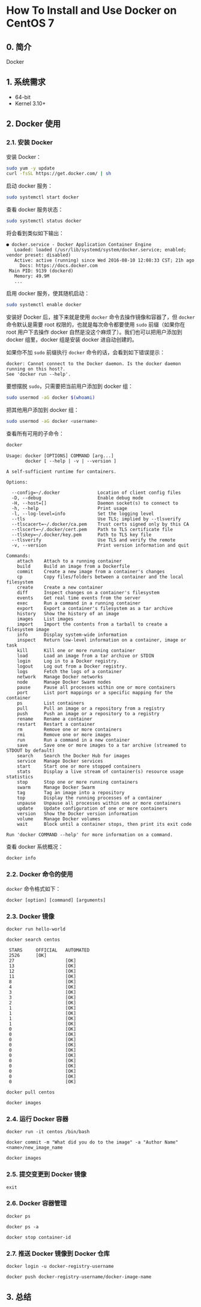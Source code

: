 # How To Install and Use Docker on CentOS 7

## 0. 简介

Docker


## 1. 系统需求

- 64-bit
- Kernel 3.10+

## 2. Docker 使用

### 2.1. 安装 Docker

安装 Docker：

```sh
sudo yum -y update
curl -fsSL https://get.docker.com/ | sh
```

启动 docker 服务：
```sh
sudo systemctl start docker
```

查看 docker 服务状态：
```sh
sudo systemctl status docker
```

将会看到类似如下输出：

    ● docker.service - Docker Application Container Engine
       Loaded: loaded (/usr/lib/systemd/system/docker.service; enabled; vendor preset: disabled)
       Active: active (running) since Wed 2016-08-10 12:08:33 CST; 21h ago
         Docs: https://docs.docker.com
     Main PID: 9139 (dockerd)
       Memory: 49.9M
       ...

启用 docker 服务，使其随机启动：
```sh
sudo systemctl enable docker
```

安装好 Docker 后，接下来就是使用 `docker` 命令去操作镜像和容器了，但 `docker` 命令默认是需要 root 权限的，也就是每次命令都要使用 `sudo` 前缀（如果你在 root 用户下去操作 docker 自然是没这个麻烦了）。我们也可以把用户添加到 docker 组里，docker 组是安装 docker 进自动创建的。

如果你不加 `sudo` 前缀执行 `docker` 命令的话，会看到如下错误提示：

    docker: Cannot connect to the Docker daemon. Is the docker daemon running on this host?.
    See 'docker run --help'.

要想摆脱 `sudo`，只需要把当前用户添加到 docker 组：

```sh
sudo usermod -aG docker $(whoami)
```

把其他用户添加到 docker 组：

```sh
sudo usermod -aG docker <username>
```

查看所有可用的子命令：

```sh
docker
```

    Usage: docker [OPTIONS] COMMAND [arg...]
           docker [ --help | -v | --version ]
    
    A self-sufficient runtime for containers.
    
    Options:
    
      --config=~/.docker              Location of client config files
      -D, --debug                     Enable debug mode
      -H, --host=[]                   Daemon socket(s) to connect to
      -h, --help                      Print usage
      -l, --log-level=info            Set the logging level
      --tls                           Use TLS; implied by --tlsverify
      --tlscacert=~/.docker/ca.pem    Trust certs signed only by this CA
      --tlscert=~/.docker/cert.pem    Path to TLS certificate file
      --tlskey=~/.docker/key.pem      Path to TLS key file
      --tlsverify                     Use TLS and verify the remote
      -v, --version                   Print version information and quit
    
    Commands:
        attach    Attach to a running container
        build     Build an image from a Dockerfile
        commit    Create a new image from a container's changes
        cp        Copy files/folders between a container and the local filesystem
        create    Create a new container
        diff      Inspect changes on a container's filesystem
        events    Get real time events from the server
        exec      Run a command in a running container
        export    Export a container's filesystem as a tar archive
        history   Show the history of an image
        images    List images
        import    Import the contents from a tarball to create a filesystem image
        info      Display system-wide information
        inspect   Return low-level information on a container, image or task
        kill      Kill one or more running container
        load      Load an image from a tar archive or STDIN
        login     Log in to a Docker registry.
        logout    Log out from a Docker registry.
        logs      Fetch the logs of a container
        network   Manage Docker networks
        node      Manage Docker Swarm nodes
        pause     Pause all processes within one or more containers
        port      List port mappings or a specific mapping for the container
        ps        List containers
        pull      Pull an image or a repository from a registry
        push      Push an image or a repository to a registry
        rename    Rename a container
        restart   Restart a container
        rm        Remove one or more containers
        rmi       Remove one or more images
        run       Run a command in a new container
        save      Save one or more images to a tar archive (streamed to STDOUT by default)
        search    Search the Docker Hub for images
        service   Manage Docker services
        start     Start one or more stopped containers
        stats     Display a live stream of container(s) resource usage statistics
        stop      Stop one or more running containers
        swarm     Manage Docker Swarm
        tag       Tag an image into a repository
        top       Display the running processes of a container
        unpause   Unpause all processes within one or more containers
        update    Update configuration of one or more containers
        version   Show the Docker version information
        volume    Manage Docker volumes
        wait      Block until a container stops, then print its exit code
    
    Run 'docker COMMAND --help' for more information on a command.

查看 docker 系统概况：

```sh
docker info
```

### 2.2. Docker 命令的使用

`docker` 命令格式如下：

    docker [option] [command] [arguments]



### 2.3. Docker 镜像

    docker run hello-world

    docker search centos

     STARS     OFFICIAL   AUTOMATED
     2526      [OK]       
     27                   [OK]
     13                   [OK]
     12                   [OK]
     11                   [OK]
     8                    [OK]
     4                    [OK]
     3                    [OK]
     3                    [OK]
     2                    [OK]
     1                    [OK]
     1                    [OK]
     1                    [OK]
     1                    [OK]
     0                    [OK]
     0                    [OK]
     0                    [OK]
     0                    [OK]
     0                    [OK]
     0                    [OK]
     0                    [OK]
     0                    [OK]
     0                    [OK]
     0                    [OK]
     0                    [OK]

    docker pull centos

    docker images




### 2.4. 运行 Docker 容器

    docker run -it centos /bin/bash

    docker commit -m "What did you do to the image" -a "Author Name" <name>/new_image_name

    docker images




### 2.5. 提交变更到 Docker 镜像

    exit




### 2.6. Docker 容器管理


    docker ps

    docker ps -a

    docker stop container-id


### 2.7. 推送 Docker 镜像到 Docker 仓库

    docker login -u docker-registry-username

    docker push docker-registry-username/docker-image-name

## 3. 总结






